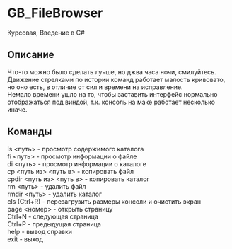 # GB_FileBrowser
Курсовая, Введение в C#

## Описание
Что-то можно было сделать лучше, но джва часа ночи, смилуйтесь.\
Движение стрелками по истории команд работает малость кривовато, но оно есть, в отличие от сил и времени на исправление.\
Немало времени ушло на то, чтобы заставить интерфейс нормально отображаться под виндой, т.к. консоль на маке работает несколько иначе.

## Команды
ls <путь> - просмотр содержимого каталога\
fi <путь> - просмотр информации о файле\
di <путь> - просмотр информации о каталоге\
cp <путь из> <путь в> - копировать файл\
cpdir <путь из> <путь в> - копировать каталог\
rm <путь> - удалить файл\
rmdir <путь> - удалить каталог\
cls (Ctrl+R) - перезагрузить размеры консоли и очистить экран\
page <номер> - открыть страницу\
Ctrl+N - следующая страница\
Ctrl+P - предыдущая страница\
help - вывод справки\
exit - выход
